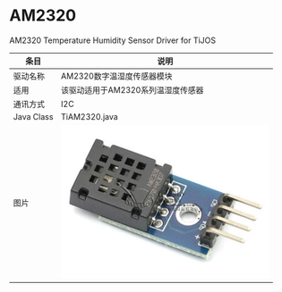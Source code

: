 # AM2320
AM2320 Temperature Humidity Sensor Driver for TiJOS



| 条目         | 说明                          |
| ---------- | --------------------------- |
| 驱动名称       | AM2320数字温湿度传感器模块            |
| 适用         | 该驱动适用于AM2320系列温湿度传感器        |
| 通讯方式       | I2C                         |
| Java Class | TiAM2320.java               |
| 图片         | ![am2320](./img/am2320.png) |


